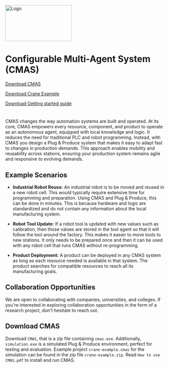 
<p align="left">
  <img src="https://www.hv.se/globalassets/bilder/logotyper_piktogram/university-west-logotype-blue.png" alt="Logo" width="210" height="114">
</p>

# 

# Configurable Multi-Agent System (CMAS)



[Download CMAS](https://github.com/UniversityWest-IndustrialAutomation/CMAS/raw/main/CMAS-2.13.zip)
 
[Download Crane Example](https://github.com/UniversityWest-IndustrialAutomation/CMAS/raw/main/crane-example.zip)

[Download Getting started guide](https://github.com/UniversityWest-IndustrialAutomation/CMAS/raw/main/How%20to%20use%20CMAS.pdf)
#
CMAS changes the way automation systems are built and operated. At its core, CMAS empowers every resource, component, and product to operate as an autonomous agent, equipped with local knowledge and logic. It reduces the need for traditional PLC and robot programming. Instead, with CMAS you design a Plug & Produce system that makes it easy to adapt fast to changes in production demands. This approach enables mobility and reusability across stations, ensuring your production system remains agile and responsive to evolving demands.

## Example Scenarios

- **Industrial Robot Reuse:** An industrial robot is to be moved and reused in a new robot cell. This would typically require extensive time for programming and preparation. Using CMAS and Plug & Produce, this can be done in minutes. This is because hardware and logic are standardized and do not contain any information about the local manufacturing system.

- **Robot Tool Update:** If a robot tool is updated with new values such as calibration, then those values are stored in the tool agent so that it will follow the tool around the factory. This makes it easier to move tools to new stations. It only needs to be prepared once and then it can be used with any robot cell that runs CMAS without re-programming.

- **Product Deployment:** A product can be deployed in any CMAS system as long as each resource needed is available in that system. The product searches for compatible resources to reach all its manufacturing goals.

## Collaboration Opportunities

We are open to collaborating with companies, universities, and colleges. If you're interested in exploring collaboration opportunities in the form of a research project, don't hesitate to reach out.

## Download CMAS
Download `CMAS`, that is a zip file containing `cmas.exe`. Additionally, `simulation.exe` is a simulated Plug & Produce environment, perfect for testing and evaluation. Example project `crane-example.cmas` for the simulation can be found in the zip file `crane-example.zip`. Read `How to use CMAS.pdf` to install and run CMAS.


<!-- 

# Svensk beskrivning

CMAS förändrar sättet att utveckla och köra automationssystem. CMAS gör att varje resurs, komponent och produkt kan fungera som en autonom agent, utrustad med lokal kunskap och logik. Det minskar behovet av traditionell PLC och robotprogrammering. Med CMAS designar du istället ett Plug & Produce-system som gör det enkelt att snabbt anpassa sig till förändringar i produktionen. Detta tillvägagångssätt möjliggör mobilitet och återanvändbarhet mellan stationer, vilket säkerställer att ditt produktionssystem kan anpassas efter aktuella produktkrav.

## Exempelscenarier

- **Återanvända industrirobot**: En industrirobot ska flyttas och återanvändas i en ny robotcell. Detta skulle normalt kräva omfattande tid för programmering och förberedelse. Med CMAS och Plug & Produce kan detta göras på några minuter. Detta beror på att hårdvara och logik är standardiserade och inte innehåller någon information om det lokala systemet.

- **Uppdatera robotverktyg**: Om ett robotverktyg uppdateras med nya värden såsom kalibrering, lagras dessa värden i verktygets agent så att de följer verktyget runt fabriken. Detta gör det enklare att flytta verktyg till nya stationer. De behöver bara förberedas en gång och kan sedan användas i vilken robotcell som helst som kör CMAS utan omprogrammering.

- **Distribuering av produkt**: En produkt kan distribueras i vilket CMAS-system som helst så länge varje nödvändig resurs finns tillgänglig i det systemet. Produkten söker efter kompatibla resurser för att nå alla sina tillverkningsmål.

## Samarbetsmöjligheter

Vi är öppna för samarbete med företag, universitet och högskolor. Om du är intresserad av att utforska samarbeten i form av ett forskningsprojekt, tveka inte att kontakta oss.

## Ladda ner CMAS

Ladda ner `CMAS`, som är en zip fil som innehåller `cmas.exe`. Du kan också köra `simulation.exe` som är en simulerad Plug & Produce-miljö, perfekt för testning och utvärdering. Exempelprojekt `crane-example.cmas` för simuleringen kan du hitta i zipfilen `crane-example.zip`. Läs `How to use CMAS.pdf` för att installera och köra CMAS.

-->
